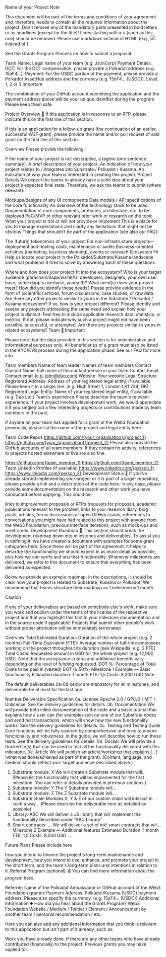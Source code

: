 Name of your Project
Note

This document will be part of the terms and conditions of your agreement and, therefore, needs to contain all the required information about the project. Don't remove any of the mandatory parts presented in bold letters or as headlines (except for the title)! Lines starting with a > (such as this one) should be removed. Please use markdown instead of HTML (e.g., ![](image.png) instead of <img>).

See the Grants Program Process on how to submit a proposal.

Team Name: Legal name of your team (e.g. JsonCorp)
Payment Details:
DOT: For the DOT compensation, please provide a Polkadot address (e.g. 15oF4...).
Payment: For the USDC portion of the payment, please provide a Polkadot AssetHub address and the currency (e.g. 15oF4... (USDC)).
Level: 1, 2 or 3
Important

The combination of your GitHub account submitting the application and the payment address above will be your unique identifier during the program. Please keep them safe.

Project Overview 📄
If this application is in response to an RFP, please indicate this on the first line of this section.

If this is an application for a follow-up grant (the continuation of an earlier, successful W3F grant), please provide the name and/or pull request of said grant on the first line of this section.

Overview
Please provide the following:

If the name of your project is not descriptive, a tagline (one sentence summary).
A brief description of your project.
An indication of how your project relates to / integrates into Substrate / Polkadot / Kusama.
An indication of why your team is interested in creating this project.
Project Details
We expect the teams to already have a solid idea about your project's expected final state. Therefore, we ask the teams to submit (where relevant):

Mockups/designs of any UI components
Data models / API specifications of the core functionality
An overview of the technology stack to be used
Documentation of core components, protocols, architecture, etc. to be deployed
PoC/MVP or other relevant prior work or research on the topic
What your project is not or will not provide or implement
This is a place for you to manage expectations and clarify any limitations that might not be obvious
Things that shouldn’t be part of the application (see also our FAQ):

The (future) tokenomics of your project
For non-infrastructure projects—deployment and hosting costs, maintenance or audits
Business-oriented activities (marketing, business planning), events or outreach
Ecosystem Fit
Help us locate your project in the Polkadot/Substrate/Kusama landscape and what problems it tries to solve by answering each of these questions:

Where and how does your project fit into the ecosystem?
Who is your target audience (parachain/dapp/wallet/UI developers, designers, your own user base, some dapp's userbase, yourself)?
What need(s) does your project meet?
How did you identify these needs? Please provide evidence in the form of (scientific) articles, forum discussions, case studies, or raw data.
Are there any other projects similar to yours in the Substrate / Polkadot / Kusama ecosystem?
If so, how is your project different? Please identify and assess any projects addressing the same need and explain how your project is distinct. Feel free to include applicable research data, statistics, or metrics.
If not, please indicate why such a project might not have been possible, successful, or attempted.
Are there any projects similar to yours in related ecosystems?
Team 👥
Important

Please note that the data provided in this section is for administrative and informational purposes only. All beneficiaries of a grant must also be listed in the KYC/KYB process during the application phase. See our FAQ for more info.

Team members
Name of team leader
Names of team members
Contact
Contact Name: Full name of the contact person in your team
Contact Email: Contact email (e.g. john@duo.com)
Website: Your website
Legal Structure
Registered Address: Address of your registered legal entity, if available. Please keep it in a single line. (e.g. High Street 1, London LK1 234, UK)
Registered Legal Entity: Name of your registered legal entity, if available. (e.g. Duo Ltd.)
Team's experience
Please describe the team's relevant experience. If your project involves development work, we would appreciate it if you singled out a few interesting projects or contributions made by team members in the past.

If anyone on your team has applied for a grant at the Web3 Foundation previously, please list the name of the project and legal entity here.

Team Code Repos
https://github.com/{your_organisation}/{project_1}
https://github.com/{your_organisation}/{project_2}
Please also provide the GitHub accounts of all team members. If they contain no activity, references to projects hosted elsewhere or live are also fine.

https://github.com/{team_member_1}
https://github.com/{team_member_2}
Team LinkedIn Profiles (if available)
https://www.linkedin.com/{person_1}
https://www.linkedin.com/{person_2}
Development Status 📖
If you've already started implementing your project or it is part of a larger repository, please provide a link and a description of the code here. In any case, please provide some documentation on the research and other work you have conducted before applying. This could be:

links to improvement proposals or RFPs (requests for proposal),
academic publications relevant to the problem,
links to your research diary, blog posts, articles, forum discussions or open GitHub issues,
references to conversations you might have had related to this project with anyone from the Web3 Foundation,
previous interface iterations, such as mock-ups and wireframes.
Development Roadmap 🔩
This section should break the development roadmap down into milestones and deliverables. To assist you in defining it, we have created a document with examples for some grant categories here. Since these will be part of the agreement, it helps to describe the functionality we should expect in as much detail as possible, plus how we can verify and test that functionality. Whenever milestones are delivered, we refer to this document to ensure that everything has been delivered as expected.

Below we provide an example roadmap. In the descriptions, it should be clear how your project is related to Substrate, Kusama or Polkadot. We recommend that teams structure their roadmap as 1 milestone ≈ 1 month.

Caution

If any of your deliverables are based on somebody else's work, make sure you work and publish under the terms of the license of the respective project and that you highlight this fact in your milestone documentation and in the source code if applicable! Projects that submit other people's work without proper attribution will be immediately terminated.

Overview
Total Estimated Duration: Duration of the whole project (e.g. 2 months)
Full-Time Equivalent (FTE): Average number of full-time employees working on the project throughout its duration (see Wikipedia, e.g. 2 FTE)
Total Costs: Requested amount in USD for the whole project (e.g. 12,000 USD). Note that the acceptance criteria and additional benefits vary depending on the level of funding requested.
DOT %: Percentage of Total Costs to be paid in (vested) DOT (≥ 50%)
Milestone 1 Example — Basic functionality
Estimated duration: 1 month
FTE: 1,5
Costs: 8,000 USD
Note

The default deliverables 0a-0d below are mandatory for all milestones, and deliverable 0e at least for the last one.

Number	Deliverable	Specification
0a.	License	Apache 2.0 / GPLv3 / MIT / Unlicense. See the delivery guidelines for details.
0b.	Documentation	We will provide both inline documentation of the code and a basic tutorial that explains how a user can (for example) spin up one of our Substrate nodes and send test transactions, which will show how the new functionality works. See the delivery guidelines for details.
0c.	Testing and Testing Guide	Core functions will be fully covered by comprehensive unit tests to ensure functionality and robustness. In the guide, we will describe how to run these tests. See the delivery guidelines for details.
0d.	Docker	We will provide a Dockerfile(s) that can be used to test all the functionality delivered with this milestone.
0e.	Article	We will publish an article/workshop that explains [...] (what was done/achieved as part of the grant). (Content, language, and medium should reflect your target audience described above.)
1.	Substrate module: X	We will create a Substrate module that will... (Please list the functionality that will be implemented for the first milestone. You can refer to details provided in previous sections.)
2.	Substrate module: Y	The Y Substrate module will...
3.	Substrate module: Z	The Z Substrate module will...
4.	Substrate chain	Modules X, Y & Z of our custom chain will interact in such a way... (Please describe the deliverable here as detailed as possible)
5.	Library: ABC	We will deliver a JS library that will implement the functionality described under "ABC Library"
6.	Smart contracts: ...	We will deliver a set of ink! smart contracts that will...
Milestone 2 Example — Additional features
Estimated Duration: 1 month
FTE: 1,5
Costs: 8,000 USD
...

Future Plans
Please include here

how you intend to finance the project's long-term maintenance and development,
how you intend to use, enhance, and promote your project in the short term, and
the team's long-term plans and intentions in relation to it.
Referral Program (optional) 💰
You can find more information about the program here.

Referrer: Name of the Polkadot Ambassador or GitHub account of the Web3 Foundation grantee
Payment Address: Polkadot/Kusama (USDC) payment address. Please also specify the currency. (e.g. 15oF4... (USDC))
Additional Information ➕
How did you hear about the Grants Program? Web3 Foundation Website / Medium / Twitter / Element / Announcement by another team / personal recommendation / etc.

Here you can also add any additional information that you think is relevant to this application but isn't part of it already, such as:

Work you have already done.
If there are any other teams who have already contributed (financially) to the project.
Previous grants you may have applied for.
